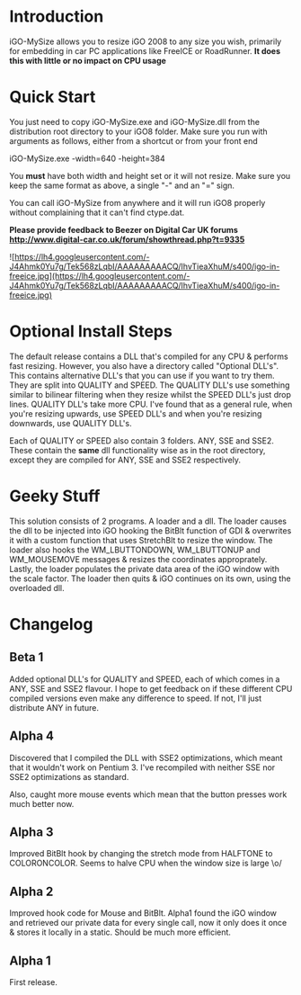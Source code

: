 # Introduction #

iGO-MySize allows you to resize iGO 2008 to any size you wish, primarily for embedding in car PC applications like FreeICE or RoadRunner. **It does this with little or no impact on CPU usage**

# Quick Start #

You just need to copy iGO-MySize.exe and iGO-MySize.dll from the distribution root directory to your iGO8 folder. Make sure you run with arguments as follows, either from a shortcut or from your front end

iGO-MySize.exe  -width=640 -height=384

You **must** have both width and height set or it will not resize. Make sure you keep the same format as above, a single "-" and an "=" sign.

You can call iGO-MySize from anywhere and it will run iGO8 properly without complaining that it can't find ctype.dat.

**Please provide feedback to Beezer on Digital Car UK forums http://www.digital-car.co.uk/forum/showthread.php?t=9335**

![https://lh4.googleusercontent.com/-J4Ahmk0Yu7g/Tek568zLqbI/AAAAAAAAACQ/IhvTieaXhuM/s400/igo-in-freeice.jpg](https://lh4.googleusercontent.com/-J4Ahmk0Yu7g/Tek568zLqbI/AAAAAAAAACQ/IhvTieaXhuM/s400/igo-in-freeice.jpg)


# Optional Install Steps #

The default release contains a DLL that's compiled for any CPU & performs fast resizing. However, you also have a directory called "Optional DLL's". This contains alternative DLL's that you can use if you want to try them. They are split into QUALITY and SPEED. The QUALITY DLL's use something similar to bilinear filtering when they resize whilst the SPEED DLL's just drop lines. QUALITY DLL's take more CPU. I've found that as a general rule, when you're resizing upwards, use SPEED DLL's and when you're resizing downwards, use QUALITY DLL's.

Each of QUALITY or SPEED also contain 3 folders. ANY, SSE and SSE2. These contain the **same** dll functionality wise as in the root directory, except they are compiled for ANY, SSE and SSE2 respectively.


# Geeky Stuff #

This solution consists of 2 programs. A loader and a dll. The loader causes the dll to be injected into iGO hooking the BitBlt function of GDI & overwrites it with a custom function that uses StretchBlt to resize the window. The loader also hooks the WM\_LBUTTONDOWN,  WM\_LBUTTONUP and WM\_MOUSEMOVE messages & resizes the coordinates approprately. Lastly, the loader populates the private data area of the iGO window with the scale factor. The loader then quits & iGO continues on its own, using the overloaded dll.

# Changelog #

## Beta 1 ##
Added optional DLL's for QUALITY and SPEED, each of which comes in a ANY, SSE and SSE2 flavour. I hope to get feedback on if these different CPU compiled versions even make any difference to speed. If not, I'll just distribute ANY in future.

## Alpha 4 ##
Discovered that I compiled the DLL with SSE2 optimizations, which meant that it wouldn't work on Pentium 3. I've recompiled with neither SSE nor SSE2 optimizations as standard.

Also, caught more mouse events which mean that the button presses work much better now.

## Alpha 3 ##
Improved BitBlt hook by changing the stretch mode from HALFTONE to COLORONCOLOR. Seems to halve CPU when the window size is large \o/

## Alpha 2 ##
Improved hook code for Mouse and BitBlt. Alpha1 found the iGO window and retrieved our private data for every single call, now it only does it once & stores it locally in a static. Should be much more efficient.

## Alpha 1 ##
First release.